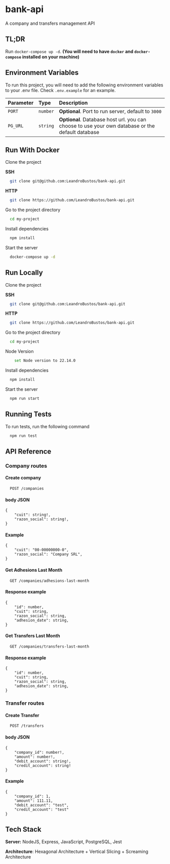 # bank-api

A company and transfers management API

## TL;DR

Run `docker-compose up -d`.
**(You will need to have `docker` and `docker-compose` installed on your machine)**

## Environment Variables

To run this project, you will need to add the following environment variables to
your .env file. Check `.env.example` for an example.

| Parameter | Type     | Description                                                                                      |
| :-------- | :------- | :----------------------------------------------------------------------------------------------- |
| `PORT`    | `number` | **Optional**. Port to run server, default to `3000`                                              |
| `PG_URL`  | `string` | **Optional**. Database host url. you can choose to use your own database or the default database |

## Run With Docker

Clone the project

**SSH**

```bash
  git clone git@github.com:LeandroBustos/bank-api.git
```

**HTTP**

```bash
  git clone https://github.com/LeandroBustos/bank-api.git
```

Go to the project directory

```bash
  cd my-project
```

Install dependencies

```bash
  npm install
```

Start the server

```bash
  docker-compose up -d
```

## Run Locally

Clone the project

**SSH**

```bash
  git clone git@github.com:LeandroBustos/bank-api.git
```

**HTTP**

```bash
  git clone https://github.com/LeandroBustos/bank-api.git
```

Go to the project directory

```bash
  cd my-project
```

Node Version

```bash
    set Node version to 22.14.0
```

Install dependencies

```bash
  npm install
```

Start the server

```bash
  npm run start
```

## Running Tests

To run tests, run the following command

```bash
  npm run test
```

## API Reference

### Company routes

#### Create company

```http
  POST /companies
```

#### body JSON

```http
{
	"cuit": string!,
	"razon_social": string!,
}
```

#### Example

```http
{
	"cuit": "00-00000000-0",
	"razon_social": "Company SRL",
}
```

#### Get Adhesions Last Month

```http
  GET /companies/adhesions-last-month
```

#### Response example

```http
{
	"id": number,
	"cuit": string,
	"razon_social": string,
	"adhesion_date": string,
}
```

#### Get Transfers Last Month

```http
  GET /companies/transfers-last-month
```

#### Response example

```http
{
	"id": number,
	"cuit": string,
	"razon_social": string,
	"adhesion_date": string,
}
```

### Transfer routes

#### Create Transfer

```http
  POST /transfers
```

#### body JSON

```http
{
	"company_id": number!,
	"amount": number!,
	"debit_account": string!,
	"credit_account": string!
}
```

#### Example

```http
{
	"company_id": 1,
	"amount": 111.11,
	"debit_account": "test",
	"credit_account": "test"
}
```

## Tech Stack

**Server:** NodeJS, Express, JavaScript, PostgreSQL, Jest

**Architecture**: Hexagonal Architecture + Vertical Slicing + Screaming Architecture
